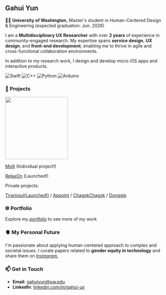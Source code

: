 ## Gahui Yun

👩‍🎓 **University of Washington**, Master's student in Human-Centered Design & Engineering (expected graduation: Jun. 2026)

I am a **Multidisciplinary UX Researcher** with over **2 years** of experience in community-engaged research. My expertise spans **service design**, **UX design**, and **front-end development**, enabling me to thrive in agile and cross-functional collaboration environments.

In addition to my research work, I design and develop micro iOS apps and interactive products.

![Swift](https://img.shields.io/badge/swift-F54A2A?style=for-the-badge&logo=swift&logoColor=white)
![C++](https://img.shields.io/badge/c++-%2300599C.svg?style=for-the-badge&logo=c%2B%2B&logoColor=white)
![Python](https://img.shields.io/badge/python-3670A0?style=for-the-badge&logo=python&logoColor=ffdd54)
![Arduino](https://img.shields.io/badge/-Arduino-00979D?style=for-the-badge&logo=Arduino&logoColor=white)


### 📂 Projects
<img src="https://github.com/user-attachments/assets/e2cdc046-700a-403c-8c3e-184230591ba5" width="200">

[Molli](https://youtu.be/AmdsytAM7s8?si=fMu3saDTFDFw6-5T&t=10) (Individual project!)

[RelaxOn](https://github.com/M1zz/RelaxOn) (Launched!)

Private projects:

[Tiramisul(Launched!)](https://github.com/DeveloperAcademy-POSTECH/MacC_Team_Beartear) / [Appoint](https://github.com/DeveloperAcademy-POSTECH/MC3-Team8-FOX) / [ChagokChagok](https://github.com/DeveloperAcademy-POSTECH/chagokchagok) / [Donggle](https://github.com/DeveloperAcademy-POSTECH/Gamer_mini)


### 🌐 Portfolio
Explore my *[portfolio](https://gahuiyun.framer.website)* to see more of my work


### 🫀 My Personal Future
I'm passionate about applying human-centered approach to complex and societal issues. I curate papers related to **gender equity in technology** and share them on *[Instagram.](https://instagram.com/posthuman.archive)*


### 📫 Get in Touch

- **Email**: [gahuiyun@uw.edu](mailto:gahuiyun@uw.edu)
- **LinkedIn**: [linkedin.com/in/gahui-ux](https://linkedin.com/in/gahui-ux)
